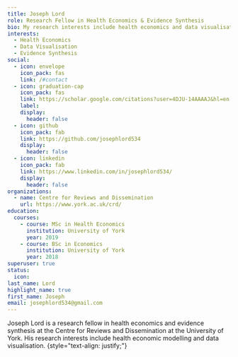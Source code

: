 ```yaml
---
title: Joseph Lord
role: Research Fellow in Health Economics & Evidence Synthesis
bio: My research interests include health economics and data visualisation.
interests:
  - Health Economics
  - Data Visualisation
  - Evidence Synthesis
social:
  - icon: envelope
    icon_pack: fas
    link: /#contact
  - icon: graduation-cap
    icon_pack: fas
    link: https://scholar.google.com/citations?user=4DJU-14AAAAJ&hl=en
    label:
    display:
      header: false
  - icon: github
    icon_pack: fab
    link: https://github.com/josephlord534
    display:
      header: false
  - icon: linkedin
    icon_pack: fab
    link: https://www.linkedin.com/in/josephlord534/
    display:
      header: false
organizations:
  - name: Centre for Reviews and Dissemination
    url: https://www.york.ac.uk/crd/
education:
  courses:
    - course: MSc in Health Economics
      institution: University of York
      year: 2019
    - course: BSc in Economics
      institution: University of York
      year: 2018
superuser: true
status:
  icon:
last_name: Lord
highlight_name: true
first_name: Joseph
email: josephlord534@gmail.com
---
```

Joseph Lord is a research fellow in health economics and evidence synthesis at the Centre for Reviews and Dissemination at the University of York. His research interests include health economic modelling and data visualisation.
{style="text-align: justify;"}